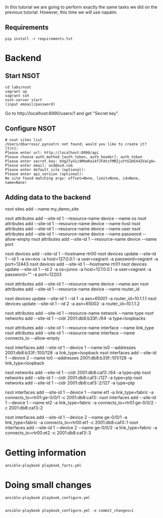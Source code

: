 In this tutorial we are going to perform exactly the same tasks we did on the previous tutorial. However, this time we will use napalm.

Requirements
------------

    pip install -r requirements.txt

Backend
=======

Start NSOT
----------

    cd labs/nsot
    vagrant up
    vagrant ssh
    nsot-server start
    (input emoail/password)

Go to http://localhost:8990/users/1 and get "Secret key".

Configure NSOT
-------------

    # nsot sites list
    /Users/dbarroso/.pynsotrc not found; would you like to create it? [Y/n]:
    Please enter url: http://localhost:8990/api
    Please choose auth_method [auth_token, auth_header]: auth_token
    Please enter secret_key: bVg27yn1i9MkmRa14fJFAtsfMRZjuYtG1H5X4ZVaCgU=
    Please enter email: asd@asd.com
    Please enter default_site (optional):
    Please enter api_version (optional):
    No site found matching args: offset=None, limit=None, id=None, name=None!

Adding data to the backend
-------------------------

nsot sites add --name my_demo_site

nsot attributes add --site-id 1 --resource-name device --name os
nsot attributes add --site-id 1 --resource-name device --name host
nsot attributes add --site-id 1 --resource-name device --name user
nsot attributes add --site-id 1 --resource-name device --name password --allow-empty
nsot attributes add --site-id 1 --resource-name device --name port

nsot devices add --site-id 1 --hostname rtr00
nsot devices update --site-id 1 --id 1 -a os=eos -a host=127.0.0.1 -a user=vagrant -a password=vagrant -a port=12443
nsot devices add --site-id 1 --hostname rtr01
nsot devices update --site-id 1 --id 2 -a os=junos -a host=127.0.0.1 -a user=vagrant -a password="" -a port=12203


nsot attributes add --site-id 1 --resource-name device --name asn
nsot attributes add --site-id 1 --resource-name device --name router_id

nsot devices update --site-id 1 --id 1 -a asn=65001 -a router_id=10.1.1.1
nsot devices update --site-id 1 --id 2 -a asn=65002 -a router_id=10.1.1.2

nsot attributes add --site-id 1 --resource-name network --name type
nsot networks add --site-id 1 --cidr 2001:db8:b33f::/64 -a type=loopbacks

nsot attributes add --site-id 1 --resource-name interface --name link_type
nsot attributes add --site-id 1 --resource-name interface --name connects_to --allow-empty

nsot interfaces add --site-id 1 --device 1 --name lo0 --addresses 2001:db8:b33f::100/128 -a link_type=loopback
nsot interfaces add --site-id 1 --device 2 --name lo0 --addresses 2001:db8:b33f::101/128 -a link_type=loopback

nsot networks add --site-id 1 --cidr 2001:db8:caf3::/64 -a type=ptp
nsot networks add --site-id 1 --cidr 2001:db8:caf3::/127 -a type=ptp
nsot networks add --site-id 1 --cidr 2001:db8:caf3::2/127 -a type=ptp

nsot interfaces add --site-id 1 --device 1 --name et1 -a link_type=fabric -a connects_to=rtr01:ge-0/0/1 -c 2001:db8:caf3::
nsot interfaces add --site-id 1 --device 1 --name et2 -a link_type=fabric -a connects_to=rtr01:ge-0/0/2 -c 2001:db8:caf3::2

nsot interfaces add --site-id 1 --device 2 --name ge-0/0/1 -a link_type=fabric -a connects_to=rtr00:et1 -c 2001:db8:caf3::1
nsot interfaces add --site-id 1 --device 2 --name ge-0/0/2 -a link_type=fabric -a connects_to=rtr00:et2 -c 2001:db8:caf3::3


Getting information
===================

    ansible-playbook playbook_facts.yml



Doing small changes
===================

    ansible-playbook playbook_configure.yml


    ansible-playbook playbook_configure.yml -e commit_changes=1
